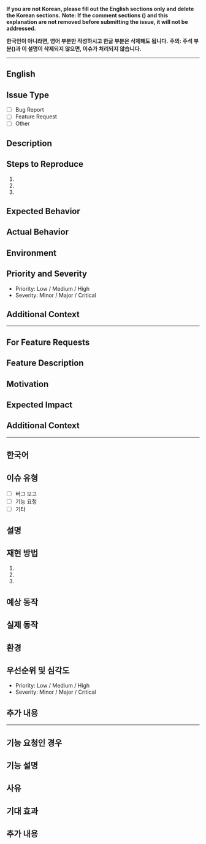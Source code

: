 **If you are not Korean, please fill out the English sections only and delete the Korean sections.**
**Note: If the comment sections (<!-- -->) and this explanation are not removed before submitting the issue, it will not be addressed.**

**한국인이 아니라면, 영어 부분만 작성하시고 한글 부분은 삭제해도 됩니다.**
**주의: 주석 부분(<!-- -->)과 이 설명이 삭제되지 않으면, 이슈가 처리되지 않습니다.**

---

## English

## Issue Type
<!-- Please select the type of issue. -->
- [ ] Bug Report
- [ ] Feature Request
- [ ] Other

## Description
<!-- Describe the issue in detail. Include screenshots if necessary. -->

## Steps to Reproduce
<!-- Provide a step-by-step description of how to reproduce the issue. -->
1. 
2. 
3. 

## Expected Behavior
<!-- Describe what you expected to happen. -->

## Actual Behavior
<!-- Describe what actually happened. -->

## Environment
<!-- Provide information about your environment, such as operating system, browser, or any other relevant details. -->

## Priority and Severity
<!-- Indicate the priority and severity of the issue. -->
- Priority: Low / Medium / High
- Severity: Minor / Major / Critical

## Additional Context
<!-- Add any other context about the problem here. -->

---

## For Feature Requests

## Feature Description
<!-- Describe the feature you are requesting. -->

## Motivation
<!-- Explain why this feature should be added. -->

## Expected Impact
<!-- Describe the expected impact or benefits of this feature. -->

## Additional Context
<!-- Add any other context or screenshots about the feature request here. -->

---

## 한국어

## 이슈 유형
<!-- 이슈 유형을 선택해주세요. -->
- [ ] 버그 보고
- [ ] 기능 요청
- [ ] 기타

## 설명
<!-- 이슈에 대해 자세히 설명하세요. 필요하다면 스크린샷을 포함하세요. -->

## 재현 방법
<!-- 이슈를 재현하는 방법을 단계별로 설명하세요. -->
1. 
2. 
3. 

## 예상 동작
<!-- 기대했던 동작을 설명하세요. -->

## 실제 동작
<!-- 실제로 발생한 동작을 설명하세요. -->

## 환경
<!-- 운영 체제, 브라우저 또는 기타 관련된 환경 정보를 제공하세요. -->

## 우선순위 및 심각도
<!-- 이슈의 우선순위와 심각도를 표시하세요. -->
- Priority: Low / Medium / High
- Severity: Minor / Major / Critical

## 추가 내용
<!-- 문제에 대한 기타 맥락을 추가하세요. -->

---

## 기능 요청인 경우

## 기능 설명
<!-- 요청하는 기능을 설명하세요. -->

## 사유
<!-- 이 기능이 추가되어야 하는 이유를 설명하세요. -->

## 기대 효과
<!-- 이 기능의 기대 효과를 설명하세요. -->

## 추가 내용
<!-- 기능 요청에 대한 기타 맥락이나 스크린샷을 추가하세요. -->